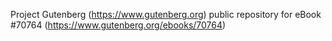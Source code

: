 Project Gutenberg (https://www.gutenberg.org) public repository for
eBook #70764 (https://www.gutenberg.org/ebooks/70764)
